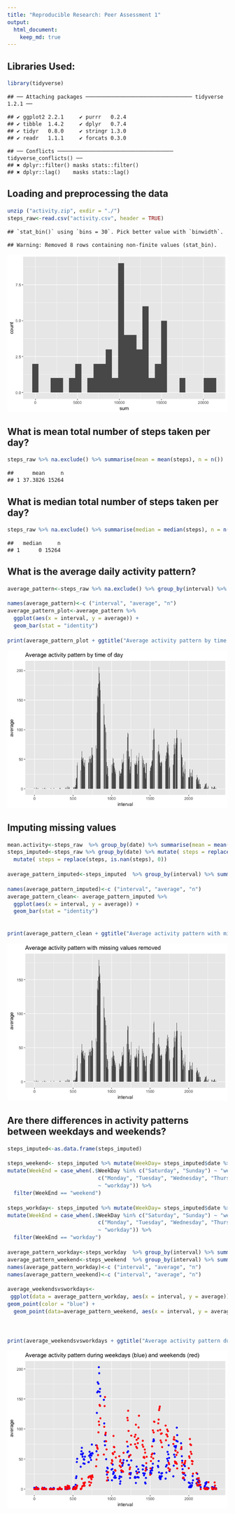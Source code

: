 ```yaml
---
title: "Reproducible Research: Peer Assessment 1"
output: 
  html_document:
    keep_md: true
---
```

## Libraries Used:

```r
library(tidyverse)
```

```
## ── Attaching packages ────────────────────────────────── tidyverse 1.2.1 ──
```

```
## ✔ ggplot2 2.2.1     ✔ purrr   0.2.4
## ✔ tibble  1.4.2     ✔ dplyr   0.7.4
## ✔ tidyr   0.8.0     ✔ stringr 1.3.0
## ✔ readr   1.1.1     ✔ forcats 0.3.0
```

```
## ── Conflicts ───────────────────────────────────── tidyverse_conflicts() ──
## ✖ dplyr::filter() masks stats::filter()
## ✖ dplyr::lag()    masks stats::lag()
```


## Loading and preprocessing the data


```r
unzip ("activity.zip", exdir = "./")
steps_raw<-read.csv("activity.csv", header = TRUE)
```


```
## `stat_bin()` using `bins = 30`. Pick better value with `binwidth`.
```

```
## Warning: Removed 8 rows containing non-finite values (stat_bin).
```

![](PA1_template_files/figure-html/GenHistorgam-1.png)<!-- -->


## What is mean total number of steps taken per day?


```r
steps_raw %>% na.exclude() %>% summarise(mean = mean(steps), n = n())
```

```
##      mean     n
## 1 37.3826 15264
```

## What is median total number of steps taken per day?


```r
steps_raw %>% na.exclude() %>% summarise(median = median(steps), n = n())
```

```
##   median     n
## 1      0 15264
```


## What is the average daily activity pattern?


```r
average_pattern<-steps_raw %>% na.exclude() %>% group_by(interval) %>% summarise(., mean = mean(steps), n = n()) %>% as.data.frame() 

names(average_pattern)<-c ("interval", "average", "n")
average_pattern_plot<-average_pattern %>%
  ggplot(aes(x = interval, y = average)) + 
  geom_bar(stat = "identity")

print(average_pattern_plot + ggtitle("Average activity pattern by time of day"))
```

![](PA1_template_files/figure-html/unnamed-chunk-5-1.png)<!-- -->


## Imputing missing values



```r
mean.activity<-steps_raw  %>% group_by(date) %>% summarise(mean = mean(steps), na.rm=TRUE)
steps_imputed<-steps_raw %>% group_by(date) %>% mutate( steps = replace(steps, is.na(steps), mean(steps, na.rm = TRUE))) %>%
  mutate( steps = replace(steps, is.nan(steps), 0))

average_pattern_imputed<-steps_imputed  %>% group_by(interval) %>% summarise(., mean = mean(steps), n = n()) %>% as.data.frame() 

names(average_pattern_imputed)<-c ("interval", "average", "n")
average_pattern_clean<- average_pattern_imputed %>%
  ggplot(aes(x = interval, y = average)) + 
  geom_bar(stat = "identity")


print(average_pattern_clean + ggtitle("Average activity pattern with missing values removed"))
```

![](PA1_template_files/figure-html/unnamed-chunk-6-1.png)<!-- -->

## Are there differences in activity patterns between weekdays and weekends?


```r
steps_imputed<-as.data.frame(steps_imputed)

steps_weekend<- steps_imputed %>% mutate(WeekDay= steps_imputed$date %>% as.Date() %>% weekdays.Date()) %>% 
mutate(WeekEnd = case_when(.$WeekDay %in% c("Saturday", "Sunday") ~ "weekend",  .$WeekDay %in%
                             c("Monday", "Tuesday", "Wednesday", "Thursday", "Friday")
                             ~ "workday")) %>%
  filter(WeekEnd == "weekend")

steps_workday<- steps_imputed %>% mutate(WeekDay= steps_imputed$date %>% as.Date() %>% weekdays.Date()) %>% 
mutate(WeekEnd = case_when(.$WeekDay %in% c("Saturday", "Sunday") ~ "weekend",  .$WeekDay %in%
                             c("Monday", "Tuesday", "Wednesday", "Thursday", "Friday")
                             ~ "workday")) %>%
  filter(WeekEnd == "workday")

average_pattern_workday<-steps_workday  %>% group_by(interval) %>% summarise(., mean = mean(steps), n = n()) %>% as.data.frame()
average_pattern_weekend<-steps_weekend  %>% group_by(interval) %>% summarise(., mean = mean(steps), n = n()) %>% as.data.frame()
names(average_pattern_workday)<-c ("interval", "average", "n")
names(average_pattern_weekend)<-c ("interval", "average", "n")

average_weekendsvsworkdays<- 
 ggplot(data = average_pattern_workday, aes(x = interval, y = average)) +
geom_point(color = "blue") +
  geom_point(data=average_pattern_weekend, aes(x = interval, y = average), colour='red') 
  


print(average_weekendsvsworkdays + ggtitle("Average activity pattern during weekdays (blue) and weekends (red)"))
```

![](PA1_template_files/figure-html/unnamed-chunk-7-1.png)<!-- -->

